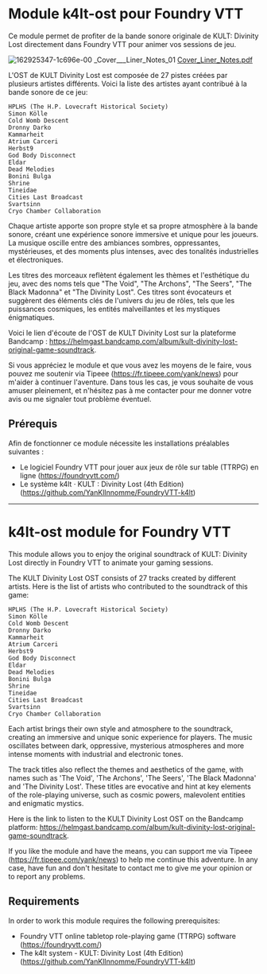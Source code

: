 # Module k4lt-ost pour Foundry VTT

Ce module permet de profiter de la bande sonore originale de KULT: Divinity Lost directement dans Foundry VTT pour animer vos sessions de jeu.

![162925347-1c696e-00 _Cover___Liner_Notes_01](https://user-images.githubusercontent.com/100078854/221789833-249a6465-e8c9-4c4c-8440-0c3408796639.png)
[Cover_Liner_Notes.pdf](https://github.com/YanKlInnomme/FoundryVTT-k4lt-ost/files/10847785/162925347-1c696e-00._Cover___Liner_Notes.pdf)

L'OST de KULT Divinity Lost est composée de 27 pistes créées par plusieurs artistes différents. Voici la liste des artistes ayant contribué à la bande sonore de ce jeu:

    HPLHS (The H.P. Lovecraft Historical Society)
    Simon Kölle
    Cold Womb Descent
    Dronny Darko
    Kammarheit
    Atrium Carceri
    Herbst9
    God Body Disconnect
    Eldar
    Dead Melodies
    Bonini Bulga
    Shrine
    Tineidae
    Cities Last Broadcast
    Svartsinn
    Cryo Chamber Collaboration

Chaque artiste apporte son propre style et sa propre atmosphère à la bande sonore, créant une expérience sonore immersive et unique pour les joueurs. La musique oscille entre des ambiances sombres, oppressantes, mystérieuses, et des moments plus intenses, avec des tonalités industrielles et électroniques.

Les titres des morceaux reflètent également les thèmes et l'esthétique du jeu, avec des noms tels que "The Void", "The Archons", "The Seers", "The Black Madonna" et "The Divinity Lost". Ces titres sont évocateurs et suggèrent des éléments clés de l'univers du jeu de rôles, tels que les puissances cosmiques, les entités malveillantes et les mystiques énigmatiques.

Voici le lien d'écoute de l'OST de KULT Divinity Lost sur la plateforme Bandcamp : https://helmgast.bandcamp.com/album/kult-divinity-lost-original-game-soundtrack.

Si vous appréciez le module et que vous avez les moyens de le faire, vous pouvez me soutenir via Tipeee (https://fr.tipeee.com/yank/news) pour m'aider à continuer l'aventure. Dans tous les cas, je vous souhaite de vous amuser pleinement, et n'hésitez pas à me contacter pour me donner votre avis ou me signaler tout problème éventuel.

## Prérequis

Afin de fonctionner ce module nécessite les installations préalables suivantes :
 * Le logiciel Foundry VTT pour jouer aux jeux de rôle sur table (TTRPG) en ligne (https://foundryvtt.com/)
 * Le système k4lt · KULT : Divinity Lost (4th Edition) (https://github.com/YanKlInnomme/FoundryVTT-k4lt)

 ---------------------------------------------------------------------

 # k4lt-ost module for Foundry VTT

This module allows you to enjoy the original soundtrack of KULT: Divinity Lost directly in Foundry VTT to animate your gaming sessions.

The KULT Divinity Lost OST consists of 27 tracks created by different artists. Here is the list of artists who contributed to the soundtrack of this game:

    HPLHS (The H.P. Lovecraft Historical Society)
    Simon Kölle
    Cold Womb Descent
    Dronny Darko
    Kammarheit
    Atrium Carceri
    Herbst9
    God Body Disconnect
    Eldar
    Dead Melodies
    Bonini Bulga
    Shrine
    Tineidae
    Cities Last Broadcast
    Svartsinn
    Cryo Chamber Collaboration

Each artist brings their own style and atmosphere to the soundtrack, creating an immersive and unique sonic experience for players. The music oscillates between dark, oppressive, mysterious atmospheres and more intense moments with industrial and electronic tones.

The track titles also reflect the themes and aesthetics of the game, with names such as 'The Void', 'The Archons', 'The Seers', 'The Black Madonna' and 'The Divinity Lost'. These titles are evocative and hint at key elements of the role-playing universe, such as cosmic powers, malevolent entities and enigmatic mystics.

Here is the link to listen to the KULT Divinity Lost OST on the Bandcamp platform: https://helmgast.bandcamp.com/album/kult-divinity-lost-original-game-soundtrack.

If you like the module and have the means, you can support me via Tipeee (https://fr.tipeee.com/yank/news) to help me continue this adventure. In any case, have fun and don't hesitate to contact me to give me your opinion or to report any problems.

## Requirements

In order to work this module requires the following prerequisites:
 * Foundry VTT online tabletop role-playing game (TTRPG) software (https://foundryvtt.com/)
 * The k4lt system - KULT: Divinity Lost (4th Edition) (https://github.com/YanKlInnomme/FoundryVTT-k4lt)
